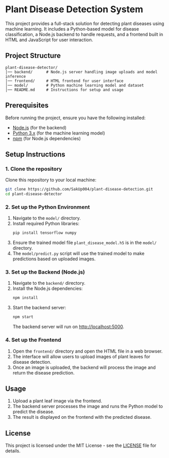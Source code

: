 # Plant Disease Detection System

This project provides a full-stack solution for detecting plant diseases using machine learning. It includes a Python-based model for disease classification, a Node.js backend to handle requests, and a frontend built in HTML and JavaScript for user interaction.

## Project Structure
```
plant-disease-detector/
│── backend/      # Node.js server handling image uploads and model inference
│── frontend/     # HTML frontend for user interface
│── model/        # Python machine learning model and dataset
│── README.md     # Instructions for setup and usage
```

## Prerequisites
Before running the project, ensure you have the following installed:
- [Node.js](https://nodejs.org/en/) (for the backend)
- [Python 3.x](https://www.python.org/downloads/) (for the machine learning model)
- [npm](https://www.npmjs.com/) (for Node.js dependencies)

## Setup Instructions

### 1. Clone the repository
Clone this repository to your local machine:
```bash
git clone https://github.com/SakUp004/plant-disease-detection.git
cd plant-disease-detector
```

### 2. Set up the Python Environment
1. Navigate to the `model/` directory.
2. Install required Python libraries:
    ```bash
    pip install tensorflow numpy
    ```
3. Ensure the trained model file `plant_disease_model.h5` is in the `model/` directory.
4. The `model/predict.py` script will use the trained model to make predictions based on uploaded images.

### 3. Set up the Backend (Node.js)
1. Navigate to the `backend/` directory.
2. Install the Node.js dependencies:
    ```bash
    npm install
    ```
3. Start the backend server:
    ```bash
    npm start
    ```
    The backend server will run on [http://localhost:5000](http://localhost:5000).

### 4. Set up the Frontend
1. Open the `frontend/` directory and open the HTML file in a web browser.
2. The interface will allow users to upload images of plant leaves for disease detection.
3. Once an image is uploaded, the backend will process the image and return the disease prediction.

## Usage
1. Upload a plant leaf image via the frontend.
2. The backend server processes the image and runs the Python model to predict the disease.
3. The result is displayed on the frontend with the predicted disease.

## License
This project is licensed under the MIT License - see the [LICENSE](LICENSE) file for details.
